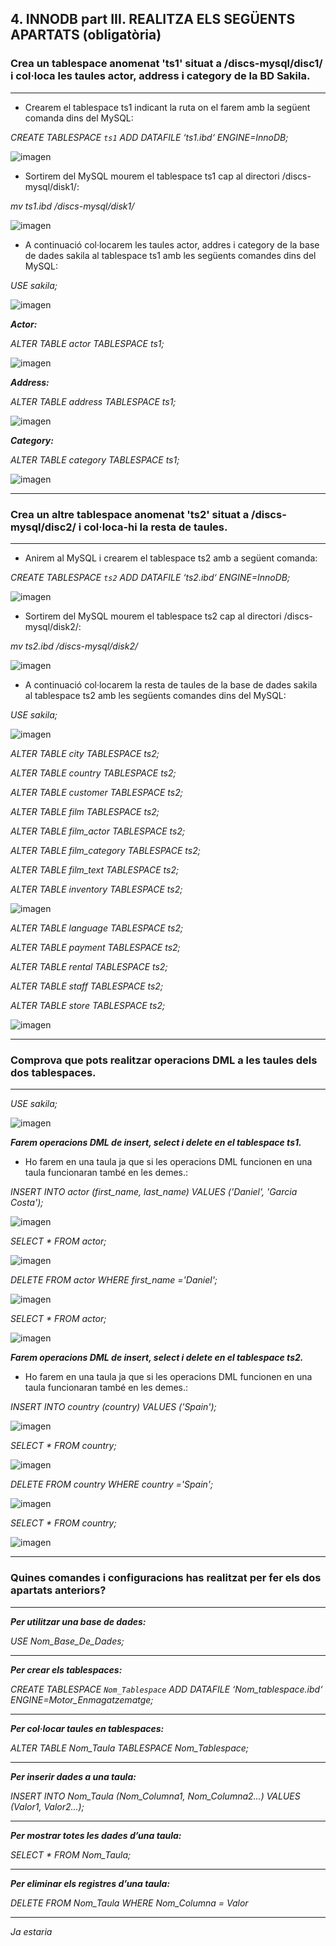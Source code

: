 ## 4. INNODB part III. REALITZA ELS SEGÜENTS APARTATS (obligatòria)  

### Crea un tablespace anomenat 'ts1' situat a /discs-mysql/disc1/ i col·loca les taules actor, address i category de la BD Sakila.

***

- Crearem el tablespace ts1 indicant la ruta on el farem amb la següent comanda dins del MySQL:

*CREATE TABLESPACE `ts1`
ADD DATAFILE ‘ts1.ibd‘
ENGINE=InnoDB;*

![imagen](https://user-images.githubusercontent.com/61557739/161842471-865dc046-8c29-4871-8b0e-df3d1ebdd7ce.png)

- Sortirem del MySQL mourem el tablespace ts1 cap al directori /discs-mysql/disk1/:

*mv ts1.ibd /discs-mysql/disk1/*

![imagen](https://user-images.githubusercontent.com/61557739/161842693-b572bc53-c341-483a-9220-804764a2fecc.png)

- A continuació col·locarem les taules actor, addres i category de la base de dades sakila al tablespace ts1 amb les següents comandes dins del MySQL:

*USE sakila;*

![imagen](https://user-images.githubusercontent.com/61557739/161842761-ca4d504f-6902-4f26-bdf0-cc736afa0c90.png)

***Actor:***

*ALTER TABLE actor TABLESPACE ts1;*

![imagen](https://user-images.githubusercontent.com/61557739/161842840-810e0c2e-7b8b-4788-8847-9dbea2974091.png)

***Address:***

*ALTER TABLE address TABLESPACE ts1;*

![imagen](https://user-images.githubusercontent.com/61557739/161842907-41faa9ab-a8b3-4d4f-819e-2a98b1999dc9.png)

***Category:***

*ALTER TABLE category TABLESPACE ts1;*

![imagen](https://user-images.githubusercontent.com/61557739/161842967-56514f3d-9b86-48bd-8bce-54a23bb14394.png)

***

### Crea un altre tablespace anomenat 'ts2' situat a /discs-mysql/disc2/ i col·loca-hi la resta de taules.

***

- Anirem al MySQL i crearem el tablespace ts2 amb a següent comanda:

*CREATE TABLESPACE `ts2`
ADD DATAFILE ‘ts2.ibd‘
ENGINE=InnoDB;*

![imagen](https://user-images.githubusercontent.com/61557739/161843110-f97e62a5-a159-4419-917a-b4362a2d3556.png)

- Sortirem del MySQL mourem el tablespace ts2 cap al directori /discs-mysql/disk2/:

*mv ts2.ibd /discs-mysql/disk2/*

![imagen](https://user-images.githubusercontent.com/61557739/161843250-53225a35-5901-46ee-a3c9-18f48a7ff26c.png)

- A continuació col·locarem la resta de taules de la base de dades sakila al tablespace ts2 amb les següents comandes dins del MySQL:

*USE sakila;*

![imagen](https://user-images.githubusercontent.com/61557739/161843325-bf7dc967-41ed-4203-8413-e605ad541a19.png)

*ALTER TABLE city TABLESPACE ts2;*

*ALTER TABLE country TABLESPACE ts2;*

*ALTER TABLE customer TABLESPACE ts2;*

*ALTER TABLE film TABLESPACE ts2;*

*ALTER TABLE film_actor TABLESPACE ts2;*

*ALTER TABLE film_category TABLESPACE ts2;*

*ALTER TABLE film_text TABLESPACE ts2;*

*ALTER TABLE inventory TABLESPACE ts2;*

![imagen](https://user-images.githubusercontent.com/61557739/161843432-7e59a11e-1e8c-4248-90ec-60759288375e.png)


*ALTER TABLE language TABLESPACE ts2;*

*ALTER TABLE payment TABLESPACE ts2;*

*ALTER TABLE rental TABLESPACE ts2;*

*ALTER TABLE staff TABLESPACE ts2;*

*ALTER TABLE store TABLESPACE ts2;*

![imagen](https://user-images.githubusercontent.com/61557739/161843468-36a9bcfb-1156-4270-ac9a-9418f087fefc.png)

***

### Comprova que pots realitzar operacions DML a les taules dels dos tablespaces.

***

*USE sakila;*

![imagen](https://user-images.githubusercontent.com/61557739/161843577-da3ee28d-4686-4965-a66e-3aaa78ed88cf.png)

***Farem operacions DML de insert, select i delete en el tablespace ts1.***

- Ho farem en una taula ja que si les operacions DML funcionen en una taula funcionaran també en les demes.:

*INSERT INTO actor (first_name, last_name)
VALUES ('Daniel', 'Garcia Costa');*

![imagen](https://user-images.githubusercontent.com/61557739/161843669-2b1757d0-ee38-4714-8e12-b0f13ec95c4e.png)

*SELECT * FROM actor;*

![imagen](https://user-images.githubusercontent.com/61557739/161843699-0a878d3d-533c-4507-b49d-7a5657e1b12a.png)


*DELETE FROM actor
WHERE first_name ='Daniel';*

![imagen](https://user-images.githubusercontent.com/61557739/161843746-cc6dd7da-2b35-41a3-b8bd-f1545b277f80.png)

*SELECT * FROM actor;*

![imagen](https://user-images.githubusercontent.com/61557739/161843796-b808e595-44ca-4cbc-a940-04f000a1567c.png)


***Farem operacions DML de insert, select i delete en el tablespace ts2.***

- Ho farem en una taula ja que si les operacions DML funcionen en una taula funcionaran també en les demes.:

*INSERT INTO country (country)
VALUES ('Spain');*

![imagen](https://user-images.githubusercontent.com/61557739/161843898-0299f7d6-ad2a-4b59-a417-dee90e0faaa5.png)

*SELECT * FROM country;*

![imagen](https://user-images.githubusercontent.com/61557739/161843933-7297a7e0-87d2-493e-ba50-422aeca03d11.png)

 
*DELETE FROM country
WHERE country ='Spain';*

![imagen](https://user-images.githubusercontent.com/61557739/161843998-cf8e4db1-5c24-42c2-ad95-673555d78510.png)

*SELECT * FROM country;*

![imagen](https://user-images.githubusercontent.com/61557739/161844065-4b253207-9272-4653-9447-ac74a864df6f.png)

***

### Quines comandes i configuracions has realitzat per fer els dos apartats anteriors?

***

***Per utilitzar una base de dades:***

*USE Nom_Base_De_Dades;*

***

***Per crear els tablespaces:***

*CREATE TABLESPACE `Nom_Tablespace`
ADD DATAFILE ‘Nom_tablespace.ibd‘
ENGINE=Motor_Enmagatzematge;*

***

***Per col·locar taules en tablespaces:***

*ALTER TABLE Nom_Taula TABLESPACE Nom_Tablespace;*

***

***Per inserir dades a una taula:***

*INSERT INTO Nom_Taula (Nom_Columna1, Nom_Columna2...)
VALUES (Valor1, Valor2...);*

***

***Per mostrar totes les dades d’una taula:***

 *SELECT * FROM Nom_Taula;*

***

***Per eliminar els registres d’una taula:***

*DELETE FROM Nom_Taula
WHERE Nom_Columna = Valor*

***

*Ja estaria*

